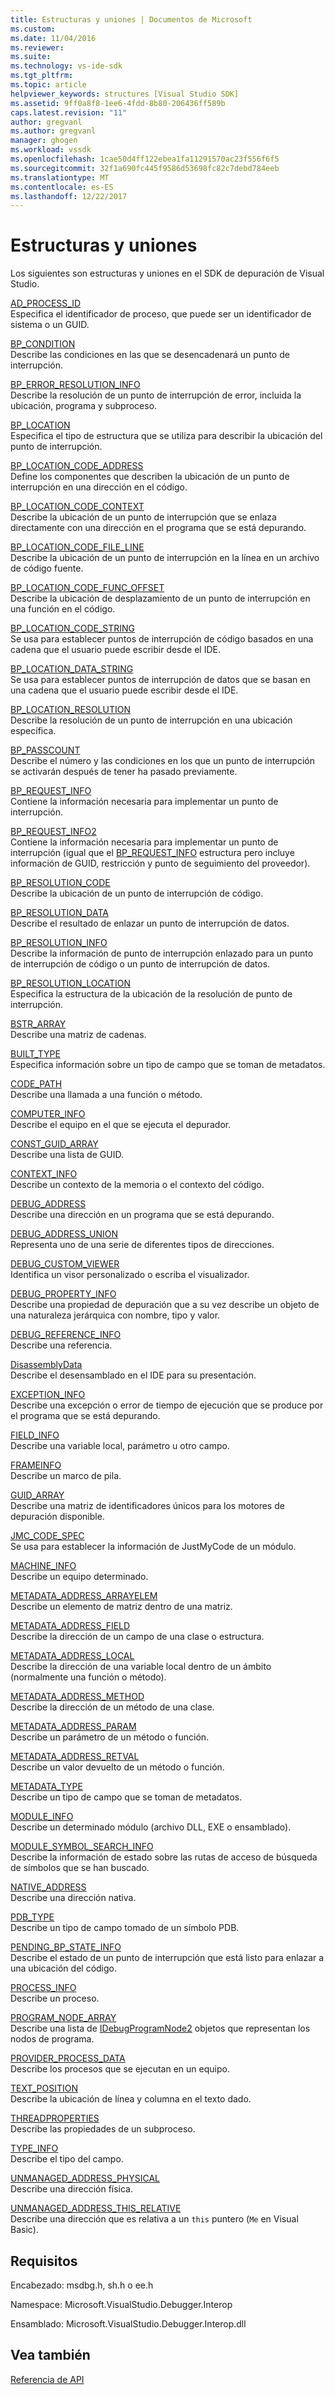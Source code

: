 ```yaml
---
title: Estructuras y uniones | Documentos de Microsoft
ms.custom: 
ms.date: 11/04/2016
ms.reviewer: 
ms.suite: 
ms.technology: vs-ide-sdk
ms.tgt_pltfrm: 
ms.topic: article
helpviewer_keywords: structures [Visual Studio SDK]
ms.assetid: 9ff0a8f8-1ee6-4fdd-8b80-206436ff589b
caps.latest.revision: "11"
author: gregvanl
ms.author: gregvanl
manager: ghogen
ms.workload: vssdk
ms.openlocfilehash: 1cae50d4ff122ebea1fa11291570ac23f556f6f5
ms.sourcegitcommit: 32f1a690fc445f9586d53698fc82c7debd784eeb
ms.translationtype: MT
ms.contentlocale: es-ES
ms.lasthandoff: 12/22/2017
---
```

# <a name="structures-and-unions"></a>Estructuras y uniones
Los siguientes son estructuras y uniones en el SDK de depuración de Visual Studio.  
  
 [AD_PROCESS_ID](../../../extensibility/debugger/reference/ad-process-id.md)  
 Especifica el identificador de proceso, que puede ser un identificador de sistema o un GUID.  
  
 [BP_CONDITION](../../../extensibility/debugger/reference/bp-condition.md)  
 Describe las condiciones en las que se desencadenará un punto de interrupción.  
  
 [BP_ERROR_RESOLUTION_INFO](../../../extensibility/debugger/reference/bp-error-resolution-info.md)  
 Describe la resolución de un punto de interrupción de error, incluida la ubicación, programa y subproceso.  
  
 [BP_LOCATION](../../../extensibility/debugger/reference/bp-location.md)  
 Especifica el tipo de estructura que se utiliza para describir la ubicación del punto de interrupción.  
  
 [BP_LOCATION_CODE_ADDRESS](../../../extensibility/debugger/reference/bp-location-code-address.md)  
 Define los componentes que describen la ubicación de un punto de interrupción en una dirección en el código.  
  
 [BP_LOCATION_CODE_CONTEXT](../../../extensibility/debugger/reference/bp-location-code-context.md)  
 Describe la ubicación de un punto de interrupción que se enlaza directamente con una dirección en el programa que se está depurando.  
  
 [BP_LOCATION_CODE_FILE_LINE](../../../extensibility/debugger/reference/bp-location-code-file-line.md)  
 Describe la ubicación de un punto de interrupción en la línea en un archivo de código fuente.  
  
 [BP_LOCATION_CODE_FUNC_OFFSET](../../../extensibility/debugger/reference/bp-location-code-func-offset.md)  
 Describe la ubicación de desplazamiento de un punto de interrupción en una función en el código.  
  
 [BP_LOCATION_CODE_STRING](../../../extensibility/debugger/reference/bp-location-code-string.md)  
 Se usa para establecer puntos de interrupción de código basados en una cadena que el usuario puede escribir desde el IDE.  
  
 [BP_LOCATION_DATA_STRING](../../../extensibility/debugger/reference/bp-location-data-string.md)  
 Se usa para establecer puntos de interrupción de datos que se basan en una cadena que el usuario puede escribir desde el IDE.  
  
 [BP_LOCATION_RESOLUTION](../../../extensibility/debugger/reference/bp-location-resolution.md)  
 Describe la resolución de un punto de interrupción en una ubicación específica.  
  
 [BP_PASSCOUNT](../../../extensibility/debugger/reference/bp-passcount.md)  
 Describe el número y las condiciones en los que un punto de interrupción se activarán después de tener ha pasado previamente.  
  
 [BP_REQUEST_INFO](../../../extensibility/debugger/reference/bp-request-info.md)  
 Contiene la información necesaria para implementar un punto de interrupción.  
  
 [BP_REQUEST_INFO2](../../../extensibility/debugger/reference/bp-request-info2.md)  
 Contiene la información necesaria para implementar un punto de interrupción (igual que el [BP_REQUEST_INFO](../../../extensibility/debugger/reference/bp-request-info.md) estructura pero incluye información de GUID, restricción y punto de seguimiento del proveedor).  
  
 [BP_RESOLUTION_CODE](../../../extensibility/debugger/reference/bp-resolution-code.md)  
 Describe la ubicación de un punto de interrupción de código.  
  
 [BP_RESOLUTION_DATA](../../../extensibility/debugger/reference/bp-resolution-data.md)  
 Describe el resultado de enlazar un punto de interrupción de datos.  
  
 [BP_RESOLUTION_INFO](../../../extensibility/debugger/reference/bp-resolution-info.md)  
 Describe la información de punto de interrupción enlazado para un punto de interrupción de código o un punto de interrupción de datos.  
  
 [BP_RESOLUTION_LOCATION](../../../extensibility/debugger/reference/bp-resolution-location.md)  
 Especifica la estructura de la ubicación de la resolución de punto de interrupción.  
  
 [BSTR_ARRAY](../../../extensibility/debugger/reference/bstr-array.md)  
 Describe una matriz de cadenas.  
  
 [BUILT_TYPE](../../../extensibility/debugger/reference/built-type.md)  
 Especifica información sobre un tipo de campo que se toman de metadatos.  
  
 [CODE_PATH](../../../extensibility/debugger/reference/code-path.md)  
 Describe una llamada a una función o método.  
  
 [COMPUTER_INFO](../../../extensibility/debugger/reference/computer-info.md)  
 Describe el equipo en el que se ejecuta el depurador.  
  
 [CONST_GUID_ARRAY](../../../extensibility/debugger/reference/const-guid-array.md)  
 Describe una lista de GUID.  
  
 [CONTEXT_INFO](../../../extensibility/debugger/reference/context-info.md)  
 Describe un contexto de la memoria o el contexto del código.  
  
 [DEBUG_ADDRESS](../../../extensibility/debugger/reference/debug-address.md)  
 Describe una dirección en un programa que se está depurando.  
  
 [DEBUG_ADDRESS_UNION](../../../extensibility/debugger/reference/debug-address-union.md)  
 Representa uno de una serie de diferentes tipos de direcciones.  
  
 [DEBUG_CUSTOM_VIEWER](../../../extensibility/debugger/reference/debug-custom-viewer.md)  
 Identifica un visor personalizado o escriba el visualizador.  
  
 [DEBUG_PROPERTY_INFO](../../../extensibility/debugger/reference/debug-property-info.md)  
 Describe una propiedad de depuración que a su vez describe un objeto de una naturaleza jerárquica con nombre, tipo y valor.  
  
 [DEBUG_REFERENCE_INFO](../../../extensibility/debugger/reference/debug-reference-info.md)  
 Describe una referencia.  
  
 [DisassemblyData](../../../extensibility/debugger/reference/disassemblydata.md)  
 Describe el desensamblado en el IDE para su presentación.  
  
 [EXCEPTION_INFO](../../../extensibility/debugger/reference/exception-info.md)  
 Describe una excepción o error de tiempo de ejecución que se produce por el programa que se está depurando.  
  
 [FIELD_INFO](../../../extensibility/debugger/reference/field-info.md)  
 Describe una variable local, parámetro u otro campo.  
  
 [FRAMEINFO](../../../extensibility/debugger/reference/frameinfo.md)  
 Describe un marco de pila.  
  
 [GUID_ARRAY](../../../extensibility/debugger/reference/guid-array.md)  
 Describe una matriz de identificadores únicos para los motores de depuración disponible.  
  
 [JMC_CODE_SPEC](../../../extensibility/debugger/reference/jmc-code-spec.md)  
 Se usa para establecer la información de JustMyCode de un módulo.  
  
 [MACHINE_INFO](../../../extensibility/debugger/reference/machine-info.md)  
 Describe un equipo determinado.  
  
 [METADATA_ADDRESS_ARRAYELEM](../../../extensibility/debugger/reference/metadata-address-arrayelem.md)  
 Describe un elemento de matriz dentro de una matriz.  
  
 [METADATA_ADDRESS_FIELD](../../../extensibility/debugger/reference/metadata-address-field.md)  
 Describe la dirección de un campo de una clase o estructura.  
  
 [METADATA_ADDRESS_LOCAL](../../../extensibility/debugger/reference/metadata-address-local.md)  
 Describe la dirección de una variable local dentro de un ámbito (normalmente una función o método).  
  
 [METADATA_ADDRESS_METHOD](../../../extensibility/debugger/reference/metadata-address-method.md)  
 Describe la dirección de un método de una clase.  
  
 [METADATA_ADDRESS_PARAM](../../../extensibility/debugger/reference/metadata-address-param.md)  
 Describe un parámetro de un método o función.  
  
 [METADATA_ADDRESS_RETVAL](../../../extensibility/debugger/reference/metadata-address-retval.md)  
 Describe un valor devuelto de un método o función.  
  
 [METADATA_TYPE](../../../extensibility/debugger/reference/metadata-type.md)  
 Describe un tipo de campo que se toman de metadatos.  
  
 [MODULE_INFO](../../../extensibility/debugger/reference/module-info.md)  
 Describe un determinado módulo (archivo DLL, EXE o ensamblado).  
  
 [MODULE_SYMBOL_SEARCH_INFO](../../../extensibility/debugger/reference/module-symbol-search-info.md)  
 Describe la información de estado sobre las rutas de acceso de búsqueda de símbolos que se han buscado.  
  
 [NATIVE_ADDRESS](../../../extensibility/debugger/reference/native-address.md)  
 Describe una dirección nativa.  
  
 [PDB_TYPE](../../../extensibility/debugger/reference/pdb-type.md)  
 Describe un tipo de campo tomado de un símbolo PDB.  
  
 [PENDING_BP_STATE_INFO](../../../extensibility/debugger/reference/pending-bp-state-info.md)  
 Describe el estado de un punto de interrupción que está listo para enlazar a una ubicación del código.  
  
 [PROCESS_INFO](../../../extensibility/debugger/reference/process-info.md)  
 Describe un proceso.  
  
 [PROGRAM_NODE_ARRAY](../../../extensibility/debugger/reference/program-node-array.md)  
 Describe una lista de [IDebugProgramNode2](../../../extensibility/debugger/reference/idebugprogramnode2.md) objetos que representan los nodos de programa.  
  
 [PROVIDER_PROCESS_DATA](../../../extensibility/debugger/reference/provider-process-data.md)  
 Describe los procesos que se ejecutan en un equipo.  
  
 [TEXT_POSITION](../../../extensibility/debugger/reference/text-position.md)  
 Describe la ubicación de línea y columna en el texto dado.  
  
 [THREADPROPERTIES](../../../extensibility/debugger/reference/threadproperties.md)  
 Describe las propiedades de un subproceso.  
  
 [TYPE_INFO](../../../extensibility/debugger/reference/type-info.md)  
 Describe el tipo del campo.  
  
 [UNMANAGED_ADDRESS_PHYSICAL](../../../extensibility/debugger/reference/unmanaged-address-physical.md)  
 Describe una dirección física.  
  
 [UNMANAGED_ADDRESS_THIS_RELATIVE](../../../extensibility/debugger/reference/unmanaged-address-this-relative.md)  
 Describe una dirección que es relativa a un `this` puntero (`Me` en Visual Basic).  
  
## <a name="requirements"></a>Requisitos  
 Encabezado: msdbg.h, sh.h o ee.h  
  
 Namespace: Microsoft.VisualStudio.Debugger.Interop  
  
 Ensamblado: Microsoft.VisualStudio.Debugger.Interop.dll  
  
## <a name="see-also"></a>Vea también  
 [Referencia de API](../../../extensibility/debugger/reference/api-reference-visual-studio-debugging.md)